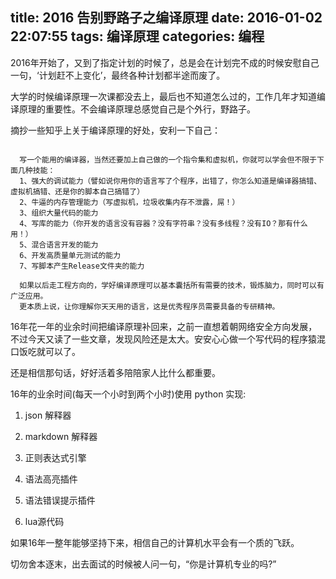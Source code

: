 title: 2016 告别野路子之编译原理
date: 2016-01-02 22:07:55
tags: 编译原理
categories: 编程
---

2016年开始了，又到了指定计划的时候了，总是会在计划完不成的时候安慰自己一句，‘计划赶不上变化’，最终各种计划都半途而废了。

大学的时候编译原理一次课都没去上，最后也不知道怎么过的，工作几年才知道编译原理的重要性。不会编译原理总感觉自己是个外行，野路子。


摘抄一些知乎上关于编译原理的好处，安利一下自己：
```

  写一个能用的编译器，当然还要加上自己做的一个指令集和虚拟机，你就可以学会但不限于下面几种技能：
  1、强大的调试能力（譬如说你用你的语言写了个程序，出错了，你怎么知道是编译器搞错、虚拟机搞错、还是你的脚本自己搞错了）
  2、牛逼的内存管理能力（写虚拟机，垃圾收集内存不泄露，屌！）
  3、组织大量代码的能力
  4、写库的能力（你开发的语言没有容器？没有字符串？没有多线程？没有IO？那有什么用！）
  5、混合语言开发的能力
  6、开发高质量单元测试的能力
  7、写脚本产生Release文件夹的能力

  如果以后走工程方向的，学好编译原理可以基本囊括所有需要的技术，锻炼脑力，同时可以有广泛应用。  
  更本质上说，让你理解你天天用的语言，这是优秀程序员需要具备的专研精神。

```
16年花一年的业余时间把编译原理补回来，之前一直想着朝网络安全方向发展，不过今天又读了一些文章，发现风险还是太大。安安心心做一个写代码的程序猿混口饭吃就可以了。

还是相信那句话，好好活着多陪陪家人比什么都重要。

16年的业余时间(每天一个小时到两个小时)使用 python 实现:

1. json 解释器

2. markdown 解释器

3. 正则表达式引擎

4. 语法高亮插件

5. 语法错误提示插件

6. lua源代码

如果16年一整年能够坚持下来，相信自己的计算机水平会有一个质的飞跃。

切勿舍本逐末，出去面试的时候被人问一句，“你是计算机专业的吗?”
